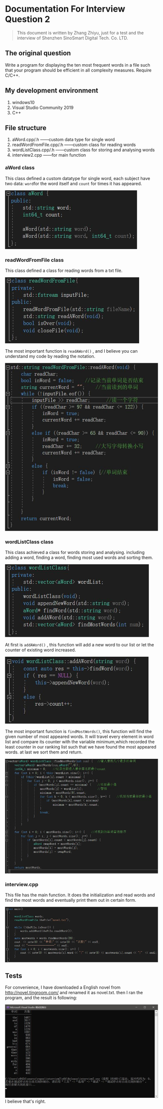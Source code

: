 # Documentation For Interview Question 2
>This document is written by Zhang Zhiyu, just for a test and  the interview of Shenzhen SinoSmart Digital Tech. Co. LTD.
## The original question
Write a program for displaying the ten most frequent words in a file such that your program should be efficient in all complexity measures. Require C/C++.

## My development environment

1. windows10 
2. Visual Studio Community 2019 
3.  C++

## File structure
1. aWord.cpp/.h	——custom data type for single word
2. readWordFromFile.cpp/.h 	——custom class for reading words
3. wordListClass.cpp/.h	——custom class for storing and analysing words
4. interview2.cpp     ——for main function

### aWord class
This class defined a custom datatype for single word, each subject have two data: `word`for the word itself and `count` for times it has appeared.

![aWord](./pics/aWord.jpg)

### readWordFromFile class
This class defined a class for reading words from a txt file. 

![readWordFromFile](./pics/readWordFromFile.jpg)

The most important function is `readAWord()` , and I believe you can understand my code by reading the notation.

![readAWord](./pics/readAWord.jpg)

### wordListClass class
This class achieved a class for words storing and analysing. including adding a word, finding a word, finding most used words and sorting them.

![wordListClass](./pics/wordListClass.jpg)

At first is `addAWord()` , this function will add a new word to our list or let the counter of existing word increased.

![addAWord](./pics/addAWord.jpg)

The most important function  is `findMostWords()`, this function will find the given number of most appeared words. It will travel every element in word list and compare its counter with the variable minimum,which recorded the least counter in our ranking list such that we have found the most appeared words. at last we sort them and return.

![findMostWords](./pics/findMostWords.jpg)

### interview.cpp

This file has the main function. It does the initialization and read words and find the most words and eventually print them out in certain form.

![main](./pics/main.jpg)

## Tests
For convenience, I have downloaded a English novel from http://novel.tingroom.com/ and renamed it as novel.txt. then I ran the program, and the result is following:

![result](./pics/result.jpg)
I believe that's right.

